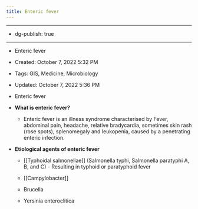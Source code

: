 ```yaml
---
title: Enteric fever
---
```


- --

- dg-publish: true

- --

- Enteric fever

- Created: October 7, 2022 5:32 PM

- Tags: GIS, Medicine, Microbiology

- Updated: October 7, 2022 5:36 PM

- Enteric fever

- **What is enteric fever?**
	 - Enteric fever is an illness syndrome characterised by Fever, abdominal pain, headache, relative bradycardia, sometimes skin rash (rose spots), splenomegaly and leukopenia, caused by a penetrating enteric infection.

- **Etiological agents of enteric fever**
	 - [[Typhoidal salmonellae]] (Salmonella typhi, Salmonella paratyphi A, B, and C) - Resulting in typhoid or paratyphoid fever

	 - [[Campylobacter]]

	 - Brucella

	 - Yersinia enteroclitica
